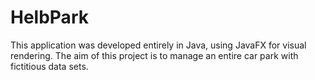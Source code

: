 # HelbPark
This application was developed entirely in Java, using JavaFX for visual rendering. The aim of this project is to manage an entire car park with fictitious data sets. 
